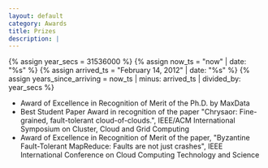 ```yaml
---
layout: default
category: Awards
title: Prizes
description: |
---
```


{% assign year_secs = 31536000 %}
{% assign now_ts = "now" | date: "%s" %}
{% assign arrived_ts = "February 14, 2012" | date: "%s" %}
{% assign years_since_arriving = now_ts | minus: arrived_ts | divided_by: year_secs %}

- Award of Excellence in Recognition of Merit of the Ph.D. by MaxData
- Best Student Paper Award in recognition of the paper "Chrysaor: Fine-grained, fault-tolerant cloud-of-clouds.", IEEE/ACM International Symposium on Cluster, Cloud and Grid Computing
- Award of Excellence in Recognition of Merit of the paper, "Byzantine Fault-Tolerant MapReduce: Faults are not just crashes", IEEE International Conference on Cloud Computing Technology and Science
